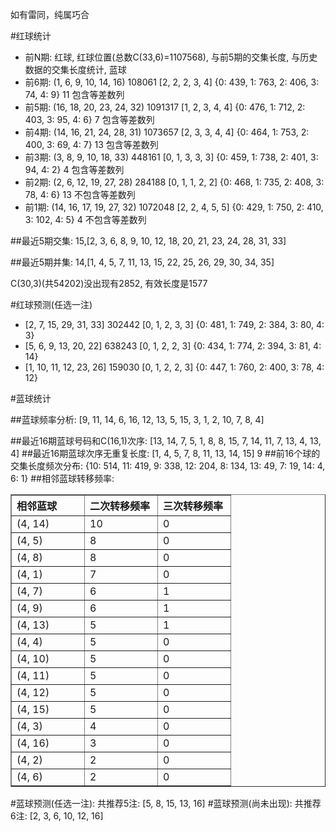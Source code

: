 <!-- 
.. title: 双色球2014105期(2014-09-11)数据分析报告
.. slug: slott-2014105-2014-09-11-report
.. date: 2014-09-12 08:00:00 UTC+08:00
.. tags: Lottery
.. link: 
.. description: 
.. type: text
-->

如有雷同，纯属巧合

<!-- TEASER_END-->

#红球统计

- 前N期: 红球, 红球位置(总数C(33,6)=1107568), 与前5期的交集长度, 与历史数据的交集长度统计, 蓝球
- 前6期: (1, 6, 9, 10, 14, 16) 108061 [2, 2, 2, 3, 4] {0: 439, 1: 763, 2: 406, 3: 74, 4: 9} 11 包含等差数列
- 前5期: (16, 18, 20, 23, 24, 32) 1091317 [1, 2, 3, 4, 4] {0: 476, 1: 712, 2: 403, 3: 95, 4: 6} 7 包含等差数列
- 前4期: (14, 16, 21, 24, 28, 31) 1073657 [2, 3, 3, 4, 4] {0: 464, 1: 753, 2: 400, 3: 69, 4: 7} 13 包含等差数列
- 前3期: (3, 8, 9, 10, 18, 33) 448161 [0, 1, 3, 3, 3] {0: 459, 1: 738, 2: 401, 3: 94, 4: 2} 4 包含等差数列
- 前2期: (2, 6, 12, 19, 27, 28) 284188 [0, 1, 1, 2, 2] {0: 468, 1: 735, 2: 408, 3: 78, 4: 6} 13 不包含等差数列
- 前1期: (14, 16, 17, 19, 27, 32) 1072048 [2, 2, 4, 5, 5] {0: 429, 1: 750, 2: 410, 3: 102, 4: 5} 4 不包含等差数列

##最近5期交集:
15,[2, 3, 6, 8, 9, 10, 12, 18, 20, 21, 23, 24, 28, 31, 33]

##最近5期并集:
14,[1, 4, 5, 7, 11, 13, 15, 22, 25, 26, 29, 30, 34, 35]

C(30,3)(共54202)没出现有2852, 
有效长度是1577

#红球预测(任选一注)

- [2, 7, 15, 29, 31, 33] 302442 [0, 1, 2, 3, 3] {0: 481, 1: 749, 2: 384, 3: 80, 4: 3}
- [5, 6, 9, 13, 20, 22] 638243 [0, 1, 2, 2, 3] {0: 434, 1: 774, 2: 394, 3: 81, 4: 14}
- [1, 10, 11, 12, 23, 26] 159030 [0, 1, 2, 2, 3] {0: 447, 1: 760, 2: 400, 3: 78, 4: 12}

#蓝球统计

##蓝球频率分析:
[9, 11, 14, 6, 16, 12, 13, 5, 15, 3, 1, 2, 10, 7, 8, 4]

##最近16期蓝球号码和C(16,1)次序:
[13, 14, 7, 5, 1, 8, 8, 15, 7, 14, 11, 7, 13, 4, 13, 4]
##最近16期蓝球次序无重复长度:
[1, 4, 5, 7, 8, 11, 13, 14, 15] 9
##前16个球的交集长度频次分布:
{10: 514, 11: 419, 9: 338, 12: 204, 8: 134, 13: 49, 7: 19, 14: 4, 6: 1}
##相邻蓝球转移频率:
<table border="1" class="table table-striped dataframe">
  <thead>
    <tr style="text-align: left;">
      <th style="min-width: 100px;">相邻蓝球</th>
      <th style="min-width: 100px;">二次转移频率</th>
      <th style="min-width: 100px;">三次转移频率</th>
    </tr>
  </thead>
  <tbody>
    <tr>
      <td> (4, 14)</td>
      <td> 10</td>
      <td> 0</td>
    </tr>
    <tr>
      <td>  (4, 5)</td>
      <td>  8</td>
      <td> 0</td>
    </tr>
    <tr>
      <td>  (4, 8)</td>
      <td>  8</td>
      <td> 0</td>
    </tr>
    <tr>
      <td>  (4, 1)</td>
      <td>  7</td>
      <td> 0</td>
    </tr>
    <tr>
      <td>  (4, 7)</td>
      <td>  6</td>
      <td> 1</td>
    </tr>
    <tr>
      <td>  (4, 9)</td>
      <td>  6</td>
      <td> 1</td>
    </tr>
    <tr>
      <td> (4, 13)</td>
      <td>  5</td>
      <td> 1</td>
    </tr>
    <tr>
      <td>  (4, 4)</td>
      <td>  5</td>
      <td> 0</td>
    </tr>
    <tr>
      <td> (4, 10)</td>
      <td>  5</td>
      <td> 0</td>
    </tr>
    <tr>
      <td> (4, 11)</td>
      <td>  5</td>
      <td> 0</td>
    </tr>
    <tr>
      <td> (4, 12)</td>
      <td>  5</td>
      <td> 0</td>
    </tr>
    <tr>
      <td> (4, 15)</td>
      <td>  5</td>
      <td> 0</td>
    </tr>
    <tr>
      <td>  (4, 3)</td>
      <td>  4</td>
      <td> 0</td>
    </tr>
    <tr>
      <td> (4, 16)</td>
      <td>  3</td>
      <td> 0</td>
    </tr>
    <tr>
      <td>  (4, 2)</td>
      <td>  2</td>
      <td> 0</td>
    </tr>
    <tr>
      <td>  (4, 6)</td>
      <td>  2</td>
      <td> 0</td>
    </tr>
  </tbody>
</table>
#蓝球预测(任选一注):
共推荐5注: [5, 8, 15, 13, 16]
#蓝球预测(尚未出现):
共推荐6注: [2, 3, 6, 10, 12, 16]

